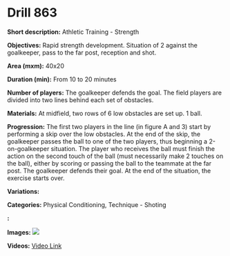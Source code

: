 # Drill 863

**Short description:**
Athletic Training - Strength

**Objectives:**
Rapid strength development. Situation of 2 against the goalkeeper, pass to the far post, reception and shot.

**Area (mxm):**
40x20

**Duration (min):**
From 10 to 20 minutes

**Number of players:**
The goalkeeper defends the goal. The field players are divided into two lines behind each set of obstacles.

**Materials:**
At midfield, two rows of 6 low obstacles are set up. 1 ball.

**Progression:**
The first two players in the line (in figure A and 3) start by performing a skip over the low obstacles. At the end of the skip, the goalkeeper passes the ball to one of the two players, thus beginning a 2-on-goalkeeper situation. The player who receives the ball must finish the action on the second touch of the ball (must necessarily make 2 touches on the ball), either by scoring or passing the ball to the teammate at the far post. The goalkeeper defends their goal. At the end of the situation, the exercise starts over.

**Variations:**


**Categories:**
Physical Conditioning, Technique - Shoting

**:**


**Images:**
![](https://www.coachingfutsal.com/\images\5b17a409c36b304990d4158bac0a1be9f4ebc02a73b23942d0afcaefb5839f91b13653c5a3e952e4fc37c8c43c9044a7d5bd82c7e584d2adbcf3f8c569d790c3506407f8a4675.jpg)

**Videos:**
[Video Link](https://www.youtube.com/embed/06I9ExvGNnY)

